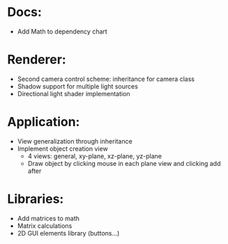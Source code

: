 # Docs:
* Add Math to dependency chart

# Renderer:
* Second camera control scheme: inheritance for camera class
* Shadow support for multiple light sources
* Directional light shader implementation

# Application:
* View generalization through inheritance
* Implement object creation view
  * 4 views: general, xy-plane, xz-plane, yz-plane
  * Draw object by clicking mouse in each plane view and clicking add after

# Libraries:
* Add matrices to math
* Matrix calculations
* 2D GUI elements library (buttons...)
